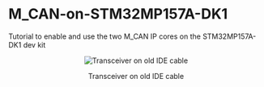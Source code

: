 # M_CAN-on-STM32MP157A-DK1
Tutorial to enable and use the two M_CAN IP cores on the STM32MP157A-DK1 dev kit
<p align="center">
<img src="https://github.com/hartkopp/M_CAN-on-STM32MP157A-DK1/pictures/MCAN-TRX-Hardware.jpg" alt="Transceiver on old IDE cable"/>
</p>
<p align="center">
Transceiver on old IDE cable
</p>
